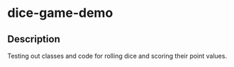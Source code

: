 # dice-game-demo

## Description

Testing out classes and code for rolling dice and scoring their point values.